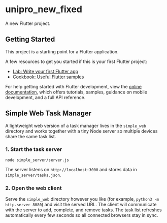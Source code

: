 # unipro_new_fixed

A new Flutter project.

## Getting Started

This project is a starting point for a Flutter application.

A few resources to get you started if this is your first Flutter project:

- [Lab: Write your first Flutter app](https://docs.flutter.dev/get-started/codelab)
- [Cookbook: Useful Flutter samples](https://docs.flutter.dev/cookbook)

For help getting started with Flutter development, view the
[online documentation](https://docs.flutter.dev/), which offers tutorials,
samples, guidance on mobile development, and a full API reference.

## Simple Web Task Manager

A lightweight web version of a task manager lives in the `simple_web`
directory and works together with a tiny Node server so multiple devices
share the same task list.

### 1. Start the task server

```
node simple_server/server.js
```

The server listens on `http://localhost:3000` and stores data in
`simple_server/tasks.json`.

### 2. Open the web client

Serve the `simple_web` directory however you like (for example,
`python3 -m http.server 8080`) and visit the served URL. The client will
communicate with the server to add, complete, and remove tasks. The task
list refreshes automatically every few seconds so all connected browsers
stay in sync.
